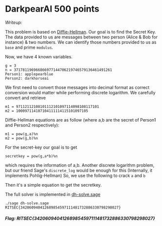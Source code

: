 # DarkpearAI 500 points


_Writeup:_

This problem is based on [Diffie-Hellman](https://hackernoon.com/algorithms-explained-diffie-hellman-1034210d5100). Our goal is to find the Secret Key. The data provided to us are messages between two person (Alice & Bob for instance) & two numbers.
We can identify those numbers provided to us as `base` and prime `modulus`.

Now, we have 4 known variables.

```
g = 3
n = 371781196966866977144706219746579136461491261
Person1: applepearblue
Person2: darkhorseai
```

We first need to convert those messages into decimal format as correct conversion would matter while performing discrete logarithm. We carefully convert and retrieve

```
m1 = 97112112108101112101097114098108117101
m2 = 100097114107104111114115101097105
```

Diffie-Hellman equations are as follow (where a,b are the secret of Person1 and Person2 respectively):
```
m1 = pow(g,a)%n
m2 = pow(g,b)%n
```

For the secret-key our goal is to get
```
secretkey = pow(g,a*b)%n
```
which requires the information of a,b. Another discrete logarithm problem, but our friend Sage's `discrete_log` would be enough for this (Internally, it implements Pohlig-Hellman)
So, we use the following to crack `a` and `b`

Then it's a simple equation to get the secretkey.

The full solver is implemented in [dh-solve.sage](https://github.com/aadityapurani/My-CTF-Solutions/blob/master/ritsec-2018/DarkpearAI/dh-solve.sage)

```
./sage dh-solve.sage
RITSEC{342060940412689854597111481732886330798298027}
```
##### Flag: RITSEC{342060940412689854597111481732886330798298027}
